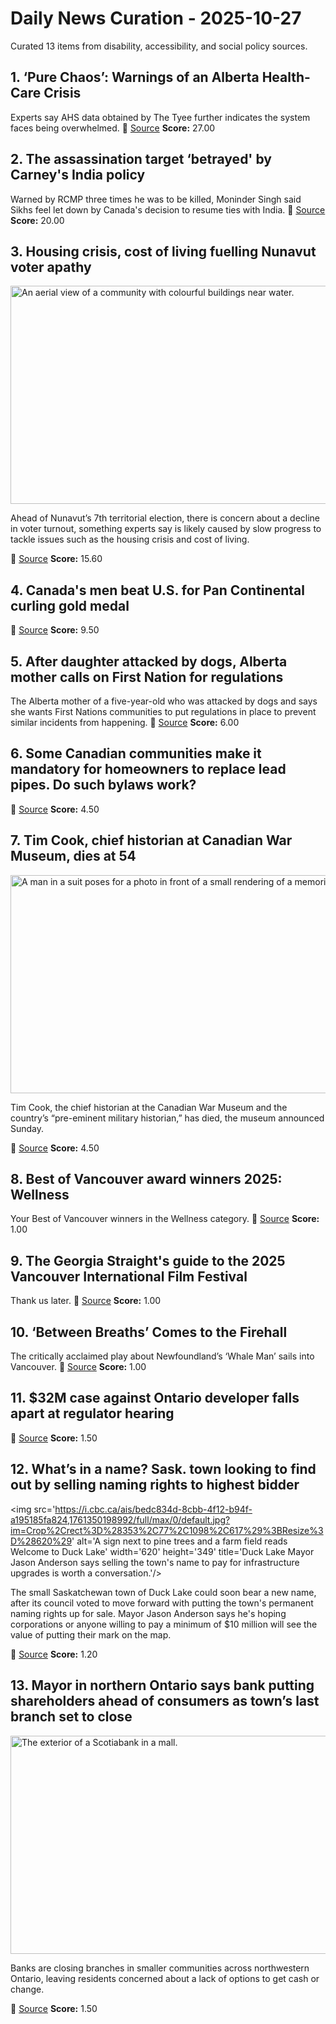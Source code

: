 # Daily News Curation - 2025-10-27

Curated 13 items from disability, accessibility, and social policy sources.

## 1. ‘Pure Chaos’: Warnings of an Alberta Health-Care Crisis
Experts say AHS data obtained by The Tyee further indicates the system faces being overwhelmed.
📍 [Source](https://thetyee.ca/News/2025/10/27/Warnings-Alberta-Health-Care-Crisis/)
**Score:** 27.00

## 2. The assassination target ‘betrayed' by Carney's India policy
Warned by RCMP three times he was to be killed, Moninder Singh said Sikhs feel let down by Canada's decision to resume ties with India.
📍 [Source](https://globalnews.ca/news/11493529/assassination-target-betrayed-carney-return-to-india/)
**Score:** 20.00

## 3. Housing crisis, cost of living fuelling Nunavut voter apathy
<img src='https://i.cbc.ca/ais/00ad2359-dcea-4cda-b41d-49c3268ba4a9,1761500128625/full/max/0/default.jpg?im=Crop%2Crect%3D%280%2C0%2C1920%2C1080%29%3BResize%3D%28620%29' alt='An aerial view of a community with colourful buildings near water. ' width='620' height='349' title=''/><p>Ahead of Nunavut’s 7th territorial election, there is concern about a decline in voter turnout, something experts say is likely caused by slow progress to tackle issues such as the housing crisis and cost of living.</p>
📍 [Source](https://www.cbc.ca/player/play/9.6954316?cmp=rss)
**Score:** 15.60

## 4. Canada's men beat U.S. for Pan Continental curling gold medal
📍 [Source](https://www.cbc.ca/sports/olympics/winter/curling/brad-jacobs-gold-medal-pan-continental-curling-homan-virginia-9.6954375?cmp=rss)
**Score:** 9.50

## 5. After daughter attacked by dogs, Alberta mother calls on First Nation for regulations
The Alberta mother of a five-year-old who was attacked by dogs and says she wants First Nations communities to put regulations in place to prevent similar incidents from happening.
📍 [Source](https://globalnews.ca/news/11495686/dog-attack-mother-regulations-sucker-creek-first-nation/)
**Score:** 6.00

## 6. Some Canadian communities make it mandatory for homeowners to replace lead pipes. Do such bylaws work?
📍 [Source](https://www.cbc.ca/news/canada/thunder-bay/lead-pipes-thunder-bay-9.6952443?cmp=rss)
**Score:** 4.50

## 7. Tim Cook, chief historian at Canadian War Museum, dies at 54
<img src='https://i.cbc.ca/ais/6e9d7335-b57f-47c5-96f3-308ba459f474,1761513492450/full/max/0/default.jpg?im=Crop%2Crect%3D%280%2C222%2C4624%2C2601%29%3BResize%3D%28620%29' alt='A man in a suit poses for a photo in front of a small rendering of a memorial.' width='620' height='349' title='Canadian military historian Tim Cook poses next to a maquette of the memorial at Vimy Ridge in the centre of the exhibition "Vimy - Beyond the Battle," at the Canadian War Museum, Wednesday April 5, 2017 in Ottawa. THE CANADIAN PRESS/'/><p>Tim Cook, the chief historian at the Canadian War Museum and the country’s “pre-eminent military historian,” has died, the museum announced Sunday. </p>
📍 [Source](https://www.cbc.ca/news/canada/ottawa/canadian-war-museum-tim-cook-dies-9.6954386?cmp=rss)
**Score:** 4.50

## 8. Best of Vancouver award winners 2025: Wellness
Your Best of Vancouver winners in the Wellness category.
📍 [Source](https://www.straight.com/living/best-of-vancouver-award-winners-2025-wellness)
**Score:** 1.00

## 9. The Georgia Straight's guide to the 2025 Vancouver International Film Festival
Thank us later.
📍 [Source](https://www.straight.com/movies/georgia-straights-guide-to-2025-vancouver-international-film-festival)
**Score:** 1.00

## 10. ‘Between Breaths’ Comes to the Firehall
The critically acclaimed play about Newfoundland’s ‘Whale Man’ sails into Vancouver.
📍 [Source](https://thetyee.ca/Presents/2025/10/27/Between-Breaths-Firehall/)
**Score:** 1.00

## 11. $32M case against Ontario developer falls apart at regulator hearing
📍 [Source](https://www.cbc.ca/news/canada/toronto/32m-case-against-ontario-developer-falls-apart-at-regulator-hearing-9.6952185?cmp=rss)
**Score:** 1.50

## 12. What’s in a name? Sask. town looking to find out by selling naming rights to highest bidder
<img src='https://i.cbc.ca/ais/bedc834d-8cbb-4f12-b94f-a195185fa824,1761350198992/full/max/0/default.jpg?im=Crop%2Crect%3D%28353%2C77%2C1098%2C617%29%3BResize%3D%28620%29' alt='A sign next to pine trees and a farm field reads Welcome to Duck Lake' width='620' height='349' title='Duck Lake Mayor Jason Anderson says selling the town's name to pay for infrastructure upgrades is worth a conversation.'/><p>The small Saskatchewan town of Duck Lake could soon bear a new name, after its council voted to move forward with putting the town's permanent naming rights up for sale. Mayor Jason Anderson says he's hoping corporations or anyone willing to pay a minimum of $10 million will see the value of putting their mark on the map.</p>
📍 [Source](https://www.cbc.ca/news/canada/saskatchewan/duck-lake-naming-rights-sale-9.6952202?cmp=rss)
**Score:** 1.20

## 13. Mayor in northern Ontario says bank putting shareholders ahead of consumers as town’s last branch set to close
<img src='https://i.cbc.ca/ais/eadf8c86-c249-4464-b386-51acfa9ce9ff,1761326638719/full/max/0/default.jpg?im=Crop%2Crect%3D%280%2C136%2C480%2C270%29%3BResize%3D%28620%29' alt='The exterior of a Scotiabank in a mall.' width='620' height='349' title='The Scotiabank branch in Marathon is closing in the spring.'/><p>Banks are closing branches in smaller communities across northwestern Ontario, leaving residents concerned about a lack of options to get cash or change.</p>
📍 [Source](https://www.cbc.ca/news/canada/thunder-bay/bank-closures-nwo-9.6950933?cmp=rss)
**Score:** 1.50
